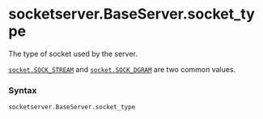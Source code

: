 # socketserver.BaseServer.socket_type

The type of socket used by the server.

[`socket.SOCK_STREAM`](/modules/socket/SOCK_STREAM.md) and [`socket.SOCK_DGRAM`](/modules/socket/SOCK_DGRAM.md) are two common values.

### Syntax

```python
socketserver.BaseServer.socket_type
```
